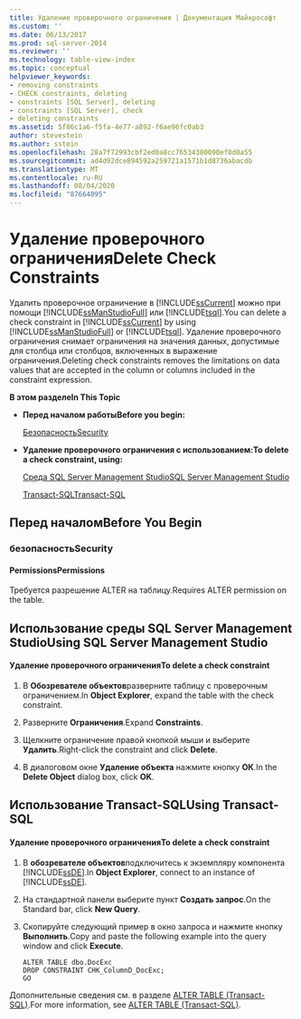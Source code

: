 ```yaml
---
title: Удаление проверочного ограничения | Документация Майкрософт
ms.custom: ''
ms.date: 06/13/2017
ms.prod: sql-server-2014
ms.reviewer: ''
ms.technology: table-view-index
ms.topic: conceptual
helpviewer_keywords:
- removing constraints
- CHECK constraints, deleting
- constraints [SQL Server], deleting
- constraints [SQL Server], check
- deleting constraints
ms.assetid: 5f86c1a6-f5fa-4e77-a892-f6ae96fc0ab3
author: stevestein
ms.author: sstein
ms.openlocfilehash: 28a7f72993cbf2ed0a8cc76534380090ef0d0a55
ms.sourcegitcommit: ad4d92dce894592a259721a1571b1d8736abacdb
ms.translationtype: MT
ms.contentlocale: ru-RU
ms.lasthandoff: 08/04/2020
ms.locfileid: "87664095"
---
```

# <a name="delete-check-constraints"></a><span data-ttu-id="ab579-102">Удаление проверочного ограничения</span><span class="sxs-lookup"><span data-stu-id="ab579-102">Delete Check Constraints</span></span>
  <span data-ttu-id="ab579-103">Удалить проверочное ограничение в [!INCLUDE[ssCurrent](../../includes/sscurrent-md.md)] можно при помощи [!INCLUDE[ssManStudioFull](../../includes/ssmanstudiofull-md.md)] или [!INCLUDE[tsql](../../includes/tsql-md.md)].</span><span class="sxs-lookup"><span data-stu-id="ab579-103">You can delete a check constraint in [!INCLUDE[ssCurrent](../../includes/sscurrent-md.md)] by using [!INCLUDE[ssManStudioFull](../../includes/ssmanstudiofull-md.md)] or [!INCLUDE[tsql](../../includes/tsql-md.md)].</span></span> <span data-ttu-id="ab579-104">Удаление проверочного ограничения снимает ограничения на значения данных, допустимые для столбца или столбцов, включенных в выражение ограничения.</span><span class="sxs-lookup"><span data-stu-id="ab579-104">Deleting check constraints removes the limitations on data values that are accepted in the column or columns included in the constraint expression.</span></span>  
  
 <span data-ttu-id="ab579-105">**В этом разделе**</span><span class="sxs-lookup"><span data-stu-id="ab579-105">**In This Topic**</span></span>  
  
-   <span data-ttu-id="ab579-106">**Перед началом работы**</span><span class="sxs-lookup"><span data-stu-id="ab579-106">**Before you begin:**</span></span>  
  
     [<span data-ttu-id="ab579-107">Безопасность</span><span class="sxs-lookup"><span data-stu-id="ab579-107">Security</span></span>](#Security)  
  
-   <span data-ttu-id="ab579-108">**Удаление проверочного ограничения с использованием:**</span><span class="sxs-lookup"><span data-stu-id="ab579-108">**To delete a check constraint, using:**</span></span>  
  
     [<span data-ttu-id="ab579-109">Среда SQL Server Management Studio</span><span class="sxs-lookup"><span data-stu-id="ab579-109">SQL Server Management Studio</span></span>](#SSMSProcedure)  
  
     [<span data-ttu-id="ab579-110">Transact-SQL</span><span class="sxs-lookup"><span data-stu-id="ab579-110">Transact-SQL</span></span>](#TsqlProcedure)  
  
##  <a name="before-you-begin"></a><a name="BeforeYouBegin"></a> <span data-ttu-id="ab579-111">Перед началом</span><span class="sxs-lookup"><span data-stu-id="ab579-111">Before You Begin</span></span>  
  
###  <a name="security"></a><a name="Security"></a> <span data-ttu-id="ab579-112">безопасность</span><span class="sxs-lookup"><span data-stu-id="ab579-112">Security</span></span>  
  
####  <a name="permissions"></a><a name="Permissions"></a> <span data-ttu-id="ab579-113">Permissions</span><span class="sxs-lookup"><span data-stu-id="ab579-113">Permissions</span></span>  
 <span data-ttu-id="ab579-114">Требуется разрешение ALTER на таблицу.</span><span class="sxs-lookup"><span data-stu-id="ab579-114">Requires ALTER permission on the table.</span></span>  
  
##  <a name="using-sql-server-management-studio"></a><a name="SSMSProcedure"></a> <span data-ttu-id="ab579-115">Использование среды SQL Server Management Studio</span><span class="sxs-lookup"><span data-stu-id="ab579-115">Using SQL Server Management Studio</span></span>  
  
#### <a name="to-delete-a-check-constraint"></a><span data-ttu-id="ab579-116">Удаление проверочного ограничения</span><span class="sxs-lookup"><span data-stu-id="ab579-116">To delete a check constraint</span></span>  
  
1.  <span data-ttu-id="ab579-117">В **Обозревателе объектов**разверните таблицу с проверочным ограничением.</span><span class="sxs-lookup"><span data-stu-id="ab579-117">In **Object Explorer**, expand the table with the check constraint.</span></span>  
  
2.  <span data-ttu-id="ab579-118">Разверните  **Ограничения**.</span><span class="sxs-lookup"><span data-stu-id="ab579-118">Expand  **Constraints**.</span></span>  
  
3.  <span data-ttu-id="ab579-119">Щелкните ограничение правой кнопкой мыши и выберите **Удалить**.</span><span class="sxs-lookup"><span data-stu-id="ab579-119">Right-click the constraint and click **Delete**.</span></span>  
  
4.  <span data-ttu-id="ab579-120">В диалоговом окне **Удаление объекта** нажмите кнопку **ОК**.</span><span class="sxs-lookup"><span data-stu-id="ab579-120">In the **Delete Object** dialog box, click **OK**.</span></span>  
  
##  <a name="using-transact-sql"></a><a name="TsqlProcedure"></a> <span data-ttu-id="ab579-121">Использование Transact-SQL</span><span class="sxs-lookup"><span data-stu-id="ab579-121">Using Transact-SQL</span></span>  
  
#### <a name="to-delete-a-check-constraint"></a><span data-ttu-id="ab579-122">Удаление проверочного ограничения</span><span class="sxs-lookup"><span data-stu-id="ab579-122">To delete a check constraint</span></span>  
  
1.  <span data-ttu-id="ab579-123">В **обозревателе объектов**подключитесь к экземпляру компонента [!INCLUDE[ssDE](../../includes/ssde-md.md)].</span><span class="sxs-lookup"><span data-stu-id="ab579-123">In **Object Explorer**, connect to an instance of [!INCLUDE[ssDE](../../includes/ssde-md.md)].</span></span>  
  
2.  <span data-ttu-id="ab579-124">На стандартной панели выберите пункт **Создать запрос**.</span><span class="sxs-lookup"><span data-stu-id="ab579-124">On the Standard bar, click **New Query**.</span></span>  
  
3.  <span data-ttu-id="ab579-125">Скопируйте следующий пример в окно запроса и нажмите кнопку **Выполнить**.</span><span class="sxs-lookup"><span data-stu-id="ab579-125">Copy and paste the following example into the query window and click **Execute**.</span></span>  
  
    ```  
    ALTER TABLE dbo.DocExc   
    DROP CONSTRAINT CHK_ColumnD_DocExc;  
    GO  
    ```  
  
 <span data-ttu-id="ab579-126">Дополнительные сведения см. в разделе [ALTER TABLE (Transact-SQL)](/sql/t-sql/statements/alter-table-transact-sql).</span><span class="sxs-lookup"><span data-stu-id="ab579-126">For more information, see [ALTER TABLE &#40;Transact-SQL&#41;](/sql/t-sql/statements/alter-table-transact-sql).</span></span>  
  
  
